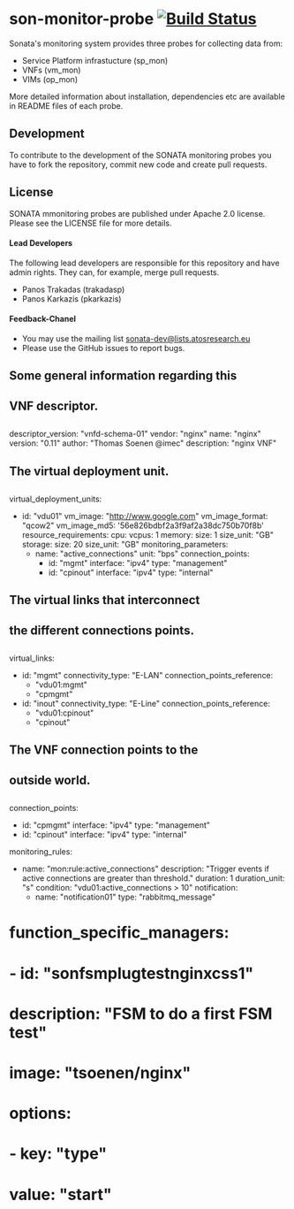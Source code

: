 # son-monitor-probe  [![Build Status](http://jenkins.sonata-nfv.eu/buildStatus/icon?job=son-monitor-probe)](http://jenkins.sonata-nfv.eu/job/son-monitor-probe) 

Sonata's monitoring system provides three probes for collecting data from: 
 * Service Platform infrastucture (sp_mon)
 * VNFs (vm_mon)
 * VIMs (op_mon)

More detailed information about installation, dependencies etc are available in README files of each probe. 

## Development
To contribute to the development of the SONATA monitoring probes you have to fork the repository, commit new code and create pull requests.

## License
SONATA mmonitoring probes are published under Apache 2.0 license. Please see the LICENSE file for more details.


#### Lead Developers
The following lead developers are responsible for this repository and have admin rights. They can, for example, merge pull requests.

 * Panos Trakadas  (trakadasp)
 * Panos Karkazis  (pkarkazis)

####  Feedback-Chanel
* You may use the mailing list sonata-dev@lists.atosresearch.eu
* Please use the GitHub issues to report bugs.
##
## Some general information regarding this
## VNF descriptor.
##
descriptor_version: "vnfd-schema-01"
vendor: "nginx"
name: "nginx"
version: "0.11"
author: "Thomas Soenen @imec"
description: "nginx VNF"
##
## The virtual deployment unit.
##
virtual_deployment_units:
  - id: "vdu01"
    vm_image: "http://www.google.com"
    vm_image_format: "qcow2"
    vm_image_md5: '56e826bdbf2a3f9af2a38dc750b70f8b'
    resource_requirements:
      cpu:
        vcpus: 1
      memory:
        size: 1
        size_unit: "GB"
      storage:
        size: 20
        size_unit: "GB"
    monitoring_parameters:
	- name: "active_connections"
    	unit: "bps"
    connection_points:
      - id: "mgmt"
        interface: "ipv4"
        type: "management"
      - id: "cpinout"
        interface: "ipv4"
        type: "internal"
    

## The virtual links that interconnect
## the different connections points.
##
virtual_links:
  - id: "mgmt"
    connectivity_type: "E-LAN"
    connection_points_reference:
      - "vdu01:mgmt"
      - "cpmgmt"
  - id: "inout"
    connectivity_type: "E-Line"
    connection_points_reference:
      - "vdu01:cpinout"
      - "cpinout"

##
## The VNF connection points to the
## outside world.
##
connection_points:
  - id: "cpmgmt"
    interface: "ipv4"
    type: "management"
  - id: "cpinout"
    interface: "ipv4"
    type: "internal"

monitoring_rules:
  - name: "mon:rule:active_connections"
    description: "Trigger events if active connections are greater than threshold."
    duration: 1
    duration_unit: "s"
    condition: "vdu01:active_connections > 10"
    notification:
      - name: "notification01"
        type: "rabbitmq_message"

# function_specific_managers:
#  - id: "sonfsmplugtestnginxcss1"
#    description: "FSM to do a first FSM test"
#    image: "tsoenen/nginx"
#    options:
#      - key: "type"
#        value: "start"